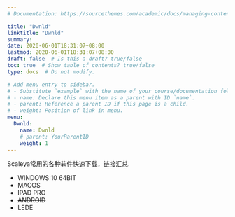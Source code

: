 ```yaml
---
# Documentation: https://sourcethemes.com/academic/docs/managing-content/

title: "Dwnld"
linktitle: "Dwnld"
summary:
date: 2020-06-01T18:31:07+08:00
lastmod: 2020-06-01T18:31:07+08:00
draft: false  # Is this a draft? true/false
toc: true  # Show table of contents? true/false
type: docs  # Do not modify.

# Add menu entry to sidebar.
# - Substitute `example` with the name of your course/documentation folder.
# - name: Declare this menu item as a parent with ID `name`.
# - parent: Reference a parent ID if this page is a child.
# - weight: Position of link in menu.
menu:
  Dwnld:
    name: Dwnld
    # parent: YourParentID
    weight: 1
---
```


Scaleya常用的各种软件快速下载，链接汇总.
- WINDOWS 10 64BIT
- MACOS
- IPAD PRO
- ~~ANDROID~~
- LEDE